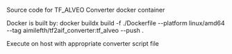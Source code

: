 Source code for TF_ALVEO Converter docker container

Docker is built by:
docker buildx build -f ./Dockerfile --platform linux/amd64 --tag aimilefth/tf2aif_converter:tf_alveo --push .

Execute on host with appropriate converter script file